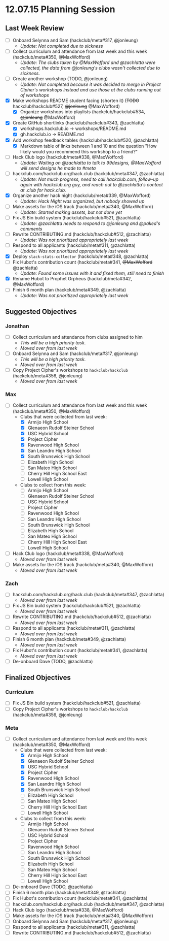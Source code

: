 # 12.07.15 Planning Session

## Last Week Review

- [ ] Onboard Selynna and Sam (hackclub/meta#317, @jonleung)
  - _Update: Not completed due to sickness_
- [ ] Collect curriculum and attendance from last week and this week
  (hackclub/meta#350, @MaxWofford)
  - _Update: The clubs taken by @MaxWofford and @zachlatta were collected, the
    data from @jonleung's clubs wasn't collected due to sickness._
- [ ] Create another workshop (TODO, @jonleung)
  - _Update: Not completed because it was decided to merge in Project Cipher's
    workshops instead and use those at the clubs running out of workshops_
- [x] Make workshops README student facing (shorten it) (~~TODO~~
  hackclub/hackclub#527, ~~@jonleung~~ @MaxWofford)
  - [x] Organize workshops into playlists (hackclub/hackclub#534, ~~@jonleung~~
    @MaxWofford)
- [x] Create GitHub shortlinks (hackclub/hackclub#343, @zachlatta)
  - [x] workshops.hackclub.io -> workshops/README.md
  - [x] gh.hackclub.io -> README.md
- [x] Add workshop feedback tables (hackclub/hackclub#520, @zachlatta)
  - [x] Markdown table of links between 1 and 10 and the question "How likely
    would you recommend this workshop to a friend?"
- [ ] Hack Club logo (hackclub/meta#338, @MaxWofford)
  - _Update: Waiting on @zachlatta to talk to 99designs, @MaxWofford will send
    designs he made to #meta_
- [ ] hackclub.com/hackclub.org/hack.club (hackclub/meta#347, @zachlatta)
  - _Update: Not much progress, need to call hackclub.com, follow-up again with
    hackclub.org guy, and reach out to @zachlatta's contact at .club for
    hack.club._
- [x] Organize another hack night (hackclub/meta#339, @MaxWofford)
  - _Update: Hack Night was organized, but nobody showed up_
- [ ] Make assets for the iOS track (hackclub/meta#340, @MaxWofford)
  - _Update: Started making assets, but not done yet_
- [ ] Fix JS Bin build system (hackclub/hackclub#521, @zachlatta)
  - _Update: @zachlatta needs to respond to @jonleung and @paked's comments_
- [ ] Rewrite CONTRIBUTING.md (hackclub/hackclub#512, @zachlatta)
  - _Update: Was not prioritized appropriately last week_
- [ ] Respond to all applicants (hackclub/meta#311, @zachlatta)
  - _Update: Was not prioritized appropriately last week_
- [x] Deploy `slack-stats-collector` (hackclub/meta#348, @zachlatta)
- [ ] Fix Hubot's contribution count (hackclub/meta#341, ~~@MaxWofford~~
  @zachlatta)
  - _Update: Found some issues with it and fixed them, still need to finish_
- [x] Rename Hubot to Prophet Orpheus (hackclub/meta#342, @MaxWofford)
- [ ] Finish 6 month plan (hackclub/meta#349, @zachlatta)
  - _Update: Was not prioritized appropriately last week_

## Suggested Objectives

### Jonathan

- [ ] Collect curriculum and attendance from clubs assigned to him
  - _This will be a high priority task._
  - _Moved over from last week_
- [ ] Onboard Selynna and Sam (hackclub/meta#317, @jonleung)
  - _This will be a high priority task._
  - _Moved over from last week_
- [ ] Copy Project Cipher's workshops to `hackclub/hackclub` (hackclub/meta#356,
  @jonleung)
  - _Moved over from last week_

### Max

- [ ] Collect curriculum and attendance from last week and this week
  (hackclub/meta#350, @MaxWofford)
  - Clubs that were collected from last week:
    - [x] Armijo High School
    - [x] Glenaeon Rudolf Steiner School
    - [x] USC Hybrid School
    - [x] Project Cipher
    - [x] Ravenwood High School
    - [x] San Leandro High School
    - [x] South Brunswick High School
    - [ ] Elizabeth High School
    - [ ] San Mateo High School
    - [ ] Cherry Hill High School East
    - [ ] Lowell High School
  - Clubs to collect from this week:
    - [ ] Armijo High School
    - [ ] Glenaeon Rudolf Steiner School
    - [ ] USC Hybrid School
    - [ ] Project Cipher
    - [ ] Ravenwood High School
    - [ ] San Leandro High School
    - [ ] South Brunswick High School
    - [ ] Elizabeth High School
    - [ ] San Mateo High School
    - [ ] Cherry Hill High School East
    - [ ] Lowell High School
- [ ] Hack Club logo (hackclub/meta#338, @MaxWofford)
  - _Moved over from last week_
- [ ] Make assets for the iOS track (hackclub/meta#340, @MaxWofford)
  - _Moved over from last week_

### Zach

- [ ] hackclub.com/hackclub.org/hack.club (hackclub/meta#347, @zachlatta)
  - _Moved over from last week_
- [ ] Fix JS Bin build system (hackclub/hackclub#521, @zachlatta)
  - _Moved over from last week_
- [ ] Rewrite CONTRIBUTING.md (hackclub/hackclub#512, @zachlatta)
  - _Moved over from last week_
- [ ] Respond to all applicants (hackclub/meta#311, @zachlatta)
  - _Moved over from last week_
- [ ] Finish 6 month plan (hackclub/meta#349, @zachlatta)
  - _Moved over from last week_
- [ ] Fix Hubot's contribution count (hackclub/meta#341, @zachlatta)
  - _Moved over from last week_
- [ ] De-onboard Dave (TODO, @zachlatta)

## Finalized Objectives

### Curriculum

- [ ] Fix JS Bin build system (hackclub/hackclub#521, @zachlatta)
- [ ] Copy Project Cipher's workshops to `hackclub/hackclub` (hackclub/meta#356,
  @jonleung)

### Meta

- [ ] Collect curriculum and attendance from last week and this week
  (hackclub/meta#350, @MaxWofford)
  - Clubs that were collected from last week:
    - [x] Armijo High School
    - [x] Glenaeon Rudolf Steiner School
    - [x] USC Hybrid School
    - [x] Project Cipher
    - [x] Ravenwood High School
    - [x] San Leandro High School
    - [x] South Brunswick High School
    - [ ] Elizabeth High School
    - [ ] San Mateo High School
    - [ ] Cherry Hill High School East
    - [ ] Lowell High School
  - Clubs to collect from this week:
    - [ ] Armijo High School
    - [ ] Glenaeon Rudolf Steiner School
    - [ ] USC Hybrid School
    - [ ] Project Cipher
    - [ ] Ravenwood High School
    - [ ] San Leandro High School
    - [ ] South Brunswick High School
    - [ ] Elizabeth High School
    - [ ] San Mateo High School
    - [ ] Cherry Hill High School East
    - [ ] Lowell High School
- [ ] De-onboard Dave (TODO, @zachlatta)
- [ ] Finish 6 month plan (hackclub/meta#349, @zachlatta)
- [ ] Fix Hubot's contribution count (hackclub/meta#341, @zachlatta)
- [ ] hackclub.com/hackclub.org/hack.club (hackclub/meta#347, @zachlatta)
- [ ] Hack Club logo (hackclub/meta#338, @MaxWofford)
- [ ] Make assets for the iOS track (hackclub/meta#340, @MaxWofford)
- [ ] Onboard Selynna and Sam (hackclub/meta#317, @jonleung)
- [ ] Respond to all applicants (hackclub/meta#311, @zachlatta)
- [ ] Rewrite CONTRIBUTING.md (hackclub/hackclub#512, @zachlatta)
